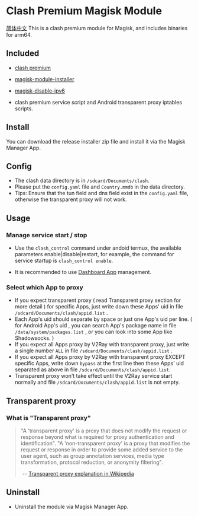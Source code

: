 # Clash Premium Magisk Module
[简体中文](<https://github.com/kalasutra/Clash_Premium_For_Magisk/blob/master/README_CN.md>)
 This is a clash premium module for Magisk, and includes binaries for arm64.
## Included
* [clash premium](<https://github.com/Dreamacro/clash/releases/tag/premium>)
* [magisk-module-installer](<https://github.com/topjohnwu/magisk-module-installer>)
* [magisk-disable-ipv6](<https://github.com/njallam/magisk-disable-ipv6>)

* clash premium service script and Android transparent proxy iptables scripts.

## Install

You can download the release installer zip file and install it via the Magisk Manager App.

## Config

* The clash data directory is in `/sdcard/Documents/clash`.
* Please put the `config.yaml` file and `Country.mmdb` in the data directory.
* Tips: Ensure that the tun field and dns field exist in the `config.yaml` file, otherwise the transparent proxy will not work.

## Usage

### Manage service start / stop

* Use the `clash_control` command under andoid termux, the available parameters enable|disable|restart, for example, the command for service startup is `clash_control enable`.

* It is recommended to use [Dashboard App](<https://github.com/Dashboard2/Dashboard>) management.

### Select which App to proxy

* If you expect transparent proxy ( read Transparent proxy section for more detail ) for specific Apps, just write down these Apps' uid in file `/sdcard/Documents/clash/appid.list` .
* Each App's uid should separate by space or just one App's uid per line. ( for Android App's uid , you can search App's package name in file `/data/system/packages.list` , or you can look into some App like Shadowsocks. )
* If you expect all Apps proxy by V2Ray with transparent proxy, just write a single number `ALL` in file `/sdcard/Documents/clash/appid.list` .
* If you expect all Apps proxy by V2Ray with transparent proxy EXCEPT specific Apps, write down `bypass` at the first line then these Apps' uid separated as above in file `/sdcard/Documents/clash/appid.list`.
* Transparent proxy won't take effect until the V2Ray service start normally and file `/sdcard/Documents/clash/appid.list` is not empty.

## Transparent proxy

### What is "Transparent proxy"

> "A 'transparent proxy' is a proxy that does not modify the request or response beyond what is required for proxy authentication and identification". "A 'non-transparent proxy' is a proxy that modifies the request or response in order to provide some added service to the user agent, such as group annotation services, media type transformation, protocol reduction, or anonymity filtering".
>
> ​                                -- [Transparent proxy explanation in Wikipedia](<https://en.wikipedia.org/wiki/Proxy_server#Transparent_proxy>)

## Uninstall

* Uninstall the module via Magisk Manager App.

